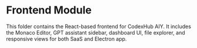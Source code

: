 # Frontend Module

This folder contains the React-based frontend for CodexHub AIY. It includes the Monaco Editor, GPT assistant sidebar, dashboard UI, file explorer, and responsive views for both SaaS and Electron app.
